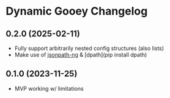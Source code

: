 # Dynamic Gooey Changelog

## 0.2.0 (2025-02-11)

- Fully support arbitrarily nested config structures (also lists)
- Make use of [jsonpath-ng](https://pypi.org/project/jsonpath-ng/) & [dpath](pip install dpath)

## 0.1.0 (2023-11-25)

- MVP working w/ limitations
